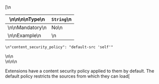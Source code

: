 [\n

\n\n\n\nType\n| `String`\n  
---|---  
\n\nMandatory\n| No\n  
\n\nExample\n| \n

    
    
    \n"content_security_policy": "default-src 'self'"

\n\n  
\n\n\n

Extensions have a content security policy applied to them by default. The
default policy restricts the sources from which they can load[<script>](/en-
US/docs/Web/HTML/Element/script) and [<object>](/en-
US/docs/Web/HTML/Element/object) resources, and disallows potentially unsafe
practices such as the use of `[eval()](/en-
US/docs/Web/JavaScript/Reference/Global_Objects/eval)`. See [Default content
security policy](/en-US/Add-
ons/WebExtensions/Content_Security_Policy#Default_content_security_policy) to
learn more about the implications of this.

\n

You can use the `"content_security_policy"` manifest key to loosen or tighten
the default policy. This key is specified in just the same way as the Content-
Security-Policy HTTP header. See [Using Content Security Policy](/en-
US/docs/Web/HTTP/CSP) for a general description of CSP syntax.

\n

For example, you can use this key to:

\n

\n

  * Allow the extension to load scripts and objects from outside its package, by supplying their URL in the [`script-src`](/en-US/docs/Web/HTTP/Headers/Content-Security-Policy/script-src "The HTTP Content-Security-Policy \(CSP\) script-src directive specifies valid sources for sources for JavaScript. This includes not only URLs loaded directly into <script> elements, but also things like inline script event handlers \(onclick\) and XSLT stylesheets which can trigger script execution.") or [`object-src`](/en-US/docs/Web/HTTP/Headers/Content-Security-Policy/object-src "The HTTP Content-Security-Policy object-src directive specifies valid sources for the <object>, <embed>, and <applet> elements.") directives.
\n

  * Allow the extension to execute inline scripts, by [supplying the hash of the script in the `"script-src"` directive](/en-US/docs/Web/HTTP/Headers/Content-Security-Policy/script-src#Unsafe_inline_script).
\n

  * Allow the extension to use `eval()` and similar features, by including\xa0`'unsafe-eval'` in the\xa0[`script-src`](/en-US/docs/Web/HTTP/Headers/Content-Security-Policy/script-src "The HTTP Content-Security-Policy \(CSP\) script-src directive specifies valid sources for sources for JavaScript. This includes not only URLs loaded directly into <script> elements, but also things like inline script event handlers \(onclick\) and XSLT stylesheets which can trigger script execution.") directive.
\n

  * Restrict permitted sources for other types of content, such as images and stylesheets, using the appropriate [policy directive](/en-US/docs/Web/HTTP/Headers/Content-Security-Policy).
\n

\n

There are restrictions on the policy you can specify here:

\n

\n

  * The policy must include at least the\xa0[`script-src`](/en-US/docs/Web/HTTP/Headers/Content-Security-Policy/script-src "The HTTP Content-Security-Policy \(CSP\) script-src directive specifies valid sources for sources for JavaScript. This includes not only URLs loaded directly into <script> elements, but also things like inline script event handlers \(onclick\) and XSLT stylesheets which can trigger script execution.") and the\xa0[`object-src`](/en-US/docs/Web/HTTP/Headers/Content-Security-Policy/object-src "The HTTP Content-Security-Policy object-src directive specifies valid sources for the <object>, <embed>, and <applet> elements.") directives, and the\xa0[`script-src`](/en-US/docs/Web/HTTP/Headers/Content-Security-Policy/script-src "The HTTP Content-Security-Policy \(CSP\) script-src directive specifies valid sources for sources for JavaScript. This includes not only URLs loaded directly into <script> elements, but also things like inline script event handlers \(onclick\) and XSLT stylesheets which can trigger script execution.") directive must contain the keyword `'self'`.
\n

  * Remote sources must use `https:` schemes.
\n

  * Remote sources must not use wildcards for any domains in the [public suffix list](https://publicsuffix.org/list/) (so "*.co.uk" and "*.blogspot.com" are not allowed, although "*.foo.blogspot.com" is allowed).
\n

  * All sources must specify a host.
\n

  * The only permitted schemes for sources are: `blob:`, `filesystem:`, `moz-extension:`, and `https:`.
\n

  * The only permitted [keywords](/en-US/docs/Web/HTTP/Headers/Content-Security-Policy/default-src#Sources) are: `'none'`, `'self'`, and `'unsafe-eval'`.
\n

\n

## Example

\n

### Valid examples

\n

Allow remote scripts from "https://example.com": ( _see note_ 1 )

\n

    
    
    "content_security_policy": "script-src 'self' https://example.com; object-src 'self'"

\n

Allow remote scripts from any subdomain of "jquery.com":

\n

    
    
    "content_security_policy": "script-src 'self' https://*.jquery.com; object-src 'self'"

\n

Allow [`eval()` and friends](/en-US/Add-
ons/WebExtensions/Content_Security_Policy#eval%28%29_and_friends):

\n

    
    
    "content_security_policy": "script-src 'self' 'unsafe-eval'; object-src 'self';"

\n

Allow the inline script: `"<script>alert('Hello, world.');</script>"`:

\n

    
    
    "content_security_policy": "script-src 'self' 'sha256-qznLcsROx4GACP2dm0UCKCzCG+HiZ1guq6ZZDob/Tng='; object-src 'self'"

\n

Keep the rest of the policy, but also require that images should be packaged
with the extension:

\n

    
    
    "content_security_policy": "script-src 'self'; object-src 'self'; img-src 'self'"

\n

Require that all types of content should be packaged with the extension:

\n

    
    
    "content_security_policy": "default-src 'self'"\n

\n

### Invalid examples

\n

Policy that omits the `"object-src"` directive:

\n

    
    
    "content_security_policy": "script-src 'self' https://*.jquery.com;"

\n

Policy that omits the `"self"` keyword in the `"script-src"` directive:

\n

    
    
    "content_security_policy": "script-src https://*.jquery.com; object-src 'self'"

\n

Scheme for a remote source is not `https`:

\n

    
    
    "content_security_policy": "script-src 'self' http://code.jquery.com; object-src 'self'"

\n

Wildcard is used with a generic domain:

\n

    
    
    "content_security_policy": "script-src 'self' https://*.blogspot.com; object-src 'self'"

\n

Source specifies a scheme but no host:

\n

    
    
    "content_security_policy": "script-src 'self' https:; object-src 'self'"

\n

Directive includes the unsupported keyword `'unsafe-inline'`:

\n

    
    
    "content_security_policy": "script-src 'self' 'unsafe-inline'; object-src 'self'"

\n

1\. _Note: Valid examples display the correct use of keys in CSP. However,
extensions with 'unsafe-eval', 'unsafe-inline', remote script, or remote
sources in their CSP are not allowed for extensions listed on
addons.mozilla.org due to major security issues._

\n

\xa0

\n

## \xa0

\n

## Browser compatibility

\n

The compatibility table in this page is generated from structured data. If
you'd like to contribute to the data, please check out <https://github.com/mdn
/browser-compat-data> and send us a pull request.

\n

| Chrome| Edge| Firefox| Firefox for Android| Opera  
---|---|---|---|---|---  
Basic support| \n Yes| \n Yes1| 482| 482| \n Yes  
  
1\. Only the default content security policy is supported: "script-src 'self';
object-src 'self';".

2\. Firefox does not support 'http://127.0.0.1' or 'http://localhost' as
script sources: they must be served over HTTPS.

| Desktop __| Mobile __  
---|---|---  
| Chrome __| Edge __| Firefox __| Opera __| Firefox for Android __  
Basic support|  \nFull support\n\n Yes| \nFull support\n\n Yes

Notes __

\nFull support\n\n Yes

Notes __

     Notes __Only the default content security policy is supported: "script-src 'self'; object-src 'self';".
|  \nFull support\n\n 48

Notes __

\nFull support\n\n 48

Notes __

     Notes __Firefox does not support 'http://127.0.0.1' or 'http://localhost' as script sources: they must be served over HTTPS.
|  \nFull support\n\n Yes| \nFull support\n\n 48

Notes __

\nFull support\n\n 48

Notes __

     Notes __Firefox does not support 'http://127.0.0.1' or 'http://localhost' as script sources: they must be served over HTTPS.  
  
\n]

  *[\nFull support\n]: Full support
  *[ \nFull support\n]: Full support
  *[Edge __]: Edge
  *[Opera __]: Opera
  *[Firefox for Android __]: Firefox for Android
  *[Desktop __]: Desktop
  *[Mobile __]: Mobile
  *[Firefox __]: Firefox
  *[Notes __]: See implementation notes
  *[ Notes __]: See implementation notes
  *[Chrome __]: Chrome

